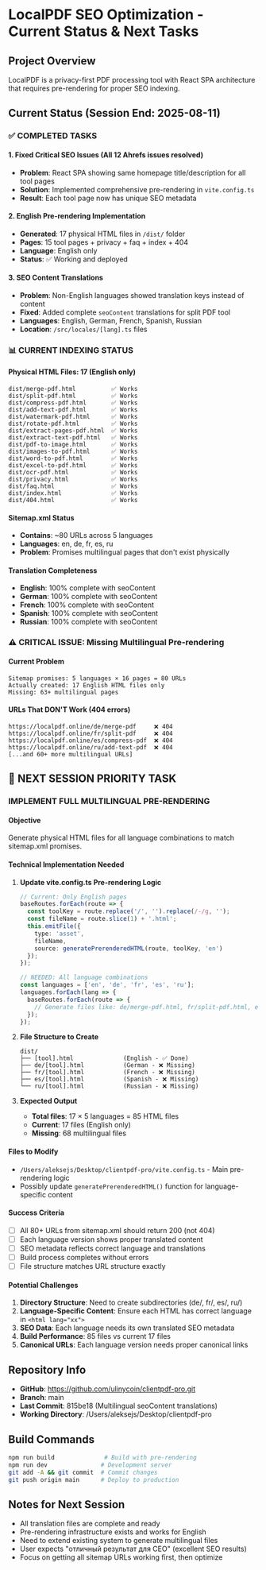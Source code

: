# LocalPDF SEO Optimization - Current Status & Next Tasks

## Project Overview
LocalPDF is a privacy-first PDF processing tool with React SPA architecture that requires pre-rendering for proper SEO indexing.

## Current Status (Session End: 2025-08-11)

### ✅ COMPLETED TASKS

#### 1. Fixed Critical SEO Issues (All 12 Ahrefs issues resolved)
- **Problem**: React SPA showing same homepage title/description for all tool pages
- **Solution**: Implemented comprehensive pre-rendering in `vite.config.ts`
- **Result**: Each tool page now has unique SEO metadata

#### 2. English Pre-rendering Implementation
- **Generated**: 17 physical HTML files in `/dist/` folder
- **Pages**: 15 tool pages + privacy + faq + index + 404
- **Language**: English only
- **Status**: ✅ Working and deployed

#### 3. SEO Content Translations
- **Problem**: Non-English languages showed translation keys instead of content
- **Fixed**: Added complete `seoContent` translations for split PDF tool
- **Languages**: English, German, French, Spanish, Russian
- **Location**: `/src/locales/[lang].ts` files

### 📊 CURRENT INDEXING STATUS

#### Physical HTML Files: 17 (English only)
```
dist/merge-pdf.html          ✅ Works
dist/split-pdf.html          ✅ Works  
dist/compress-pdf.html       ✅ Works
dist/add-text-pdf.html       ✅ Works
dist/watermark-pdf.html      ✅ Works
dist/rotate-pdf.html         ✅ Works
dist/extract-pages-pdf.html  ✅ Works
dist/extract-text-pdf.html   ✅ Works
dist/pdf-to-image.html       ✅ Works
dist/images-to-pdf.html      ✅ Works
dist/word-to-pdf.html        ✅ Works
dist/excel-to-pdf.html       ✅ Works
dist/ocr-pdf.html            ✅ Works
dist/privacy.html            ✅ Works
dist/faq.html                ✅ Works
dist/index.html              ✅ Works
dist/404.html                ✅ Works
```

#### Sitemap.xml Status
- **Contains**: ~80 URLs across 5 languages
- **Languages**: en, de, fr, es, ru
- **Problem**: Promises multilingual pages that don't exist physically

#### Translation Completeness
- **English**: 100% complete with seoContent
- **German**: 100% complete with seoContent  
- **French**: 100% complete with seoContent
- **Spanish**: 100% complete with seoContent
- **Russian**: 100% complete with seoContent

### ⚠️ CRITICAL ISSUE: Missing Multilingual Pre-rendering

#### Current Problem
```
Sitemap promises: 5 languages × 16 pages = 80 URLs
Actually created: 17 English HTML files only
Missing: 63+ multilingual pages
```

#### URLs That DON'T Work (404 errors)
```
https://localpdf.online/de/merge-pdf     ❌ 404
https://localpdf.online/fr/split-pdf     ❌ 404  
https://localpdf.online/es/compress-pdf  ❌ 404
https://localpdf.online/ru/add-text-pdf  ❌ 404
[...and 60+ more multilingual URLs]
```

## 🎯 NEXT SESSION PRIORITY TASK

### IMPLEMENT FULL MULTILINGUAL PRE-RENDERING

#### Objective
Generate physical HTML files for all language combinations to match sitemap.xml promises.

#### Technical Implementation Needed

1. **Update vite.config.ts Pre-rendering Logic**
   ```typescript
   // Current: Only English pages
   baseRoutes.forEach(route => {
     const toolKey = route.replace('/', '').replace(/-/g, '');
     const fileName = route.slice(1) + '.html';
     this.emitFile({
       type: 'asset',
       fileName,
       source: generatePrerenderedHTML(route, toolKey, 'en')
     });
   });

   // NEEDED: All language combinations
   const languages = ['en', 'de', 'fr', 'es', 'ru'];
   languages.forEach(lang => {
     baseRoutes.forEach(route => {
       // Generate files like: de/merge-pdf.html, fr/split-pdf.html, etc.
     });
   });
   ```

2. **File Structure to Create**
   ```
   dist/
   ├── [tool].html              (English - ✅ Done)
   ├── de/[tool].html           (German - ❌ Missing)  
   ├── fr/[tool].html           (French - ❌ Missing)
   ├── es/[tool].html           (Spanish - ❌ Missing)
   └── ru/[tool].html           (Russian - ❌ Missing)
   ```

3. **Expected Output**
   - **Total files**: 17 × 5 languages = 85 HTML files
   - **Current**: 17 files (English only)
   - **Missing**: 68 multilingual files

#### Files to Modify
- `/Users/aleksejs/Desktop/clientpdf-pro/vite.config.ts` - Main pre-rendering logic
- Possibly update `generatePrerenderedHTML()` function for language-specific content

#### Success Criteria
- [ ] All 80+ URLs from sitemap.xml should return 200 (not 404)
- [ ] Each language version shows proper translated content
- [ ] SEO metadata reflects correct language and translations
- [ ] Build process completes without errors
- [ ] File structure matches URL structure exactly

#### Potential Challenges
1. **Directory Structure**: Need to create subdirectories (de/, fr/, es/, ru/)
2. **Language-Specific Content**: Ensure each HTML has correct language in `<html lang="xx">`
3. **SEO Data**: Each language needs its own translated SEO metadata
4. **Build Performance**: 85 files vs current 17 files
5. **Canonical URLs**: Each language version needs proper canonical links

## Repository Info
- **GitHub**: https://github.com/ulinycoin/clientpdf-pro.git  
- **Branch**: main
- **Last Commit**: 815be18 (Multilingual seoContent translations)
- **Working Directory**: /Users/aleksejs/Desktop/clientpdf-pro

## Build Commands
```bash
npm run build              # Build with pre-rendering
npm run dev               # Development server  
git add -A && git commit  # Commit changes
git push origin main      # Deploy to production
```

## Notes for Next Session
- All translation files are complete and ready
- Pre-rendering infrastructure exists and works for English
- Need to extend existing system to generate multilingual files
- User expects "отличный результат для СЕО" (excellent SEO results)
- Focus on getting all sitemap URLs working first, then optimize